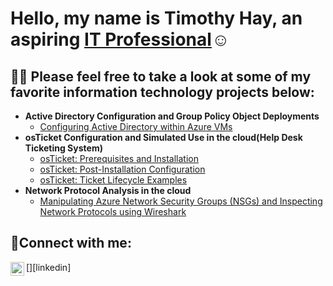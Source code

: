 <h1>Hello, my name is Timothy Hay, an aspiring <a href="https://www.linkedin.com/in/cybersecuritim/">IT Professional</a>☺</h1>

<h2>👨‍💻 Please feel free to take a look at some of my favorite information technology projects below:</h2>

- <b>Active Directory Configuration and Group Policy Object Deployments</b>
  - [Configuring Active Directory within Azure VMs](https://github.com/joshmadakorcc/configure-ad)
- <b>osTicket Configuration and Simulated Use in the cloud(Help Desk Ticketing System)</b>
  - [osTicket: Prerequisites and Installation](https://github.com/joshmadakorcc/osticket-prereqs)
  - [osTicket: Post-Installation Configuration](https://github.com/joshmadakorcc/post-install-config)
  - [osTicket: Ticket Lifecycle Examples](https://github.com/joshmadakorcc/ticket-lifecycle)
- <b>Network Protocol Analysis in the cloud</b>
  - [Manipulating Azure Network Security Groups (NSGs) and Inspecting Network Protocols using Wireshark](https://github.com/joshmadakorcc/azure-network-protocols)

<h2>🤳Connect with me:</h2>
[<img align="left" alt="Josh | LinkedIn" width="22px" src="https://cdn.jsdelivr.net/npm/simple-icons@v3/icons/linkedin.svg" />][linkedin]
